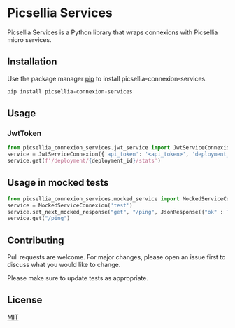 # Picsellia Services

Picsellia Services is a Python library that wraps connexions with Picsellia micro services.

## Installation

Use the package manager [pip](https://pip.pypa.io/en/stable/) to install picsellia-connexion-services.

```bash
pip install picsellia-connexion-services
```

## Usage
### JwtToken
```python
from picsellia_connexion_services.jwt_service import JwtServiceConnexion
service = JwtServiceConnexion({'api_token': '<api_token>', 'deployment_id': '<deployment_id>'}, 'localhost:8000')
service.get(f'/deployment/{deployment_id}/stats')
```

## Usage in mocked tests

```python
from picsellia_connexion_services.mocked_service import MockedServiceConnexion
service = MockedServiceConnexion('test')
service.set_next_mocked_response("get", "/ping", JsonResponse({"ok" : True}, status=status.HTTP_200_OK))
service.get("/ping")
```

## Contributing
Pull requests are welcome. For major changes, please open an issue first to discuss what you would like to change.

Please make sure to update tests as appropriate.

## License
[MIT](https://choosealicense.com/licenses/mit/)